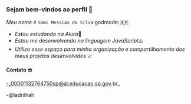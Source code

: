 ### **Sejam bem-vindos ao perfil** 💭
*Meu nome é* `Sami Messias da Silva`:godmode:🇧🇷

- *Estou estudando na Alura*🎒
- *Estou me desenvolvendo na linguagem JavaScript*♨️
- *Utilizo esse espaço para minha organização e
compartilhamento dos meus projetos desenvolvidos* 📈

**Contato**  ☎️

-_00001132764750sp@al.educacao.sp.gov.br_ 

-@ladrilhah
